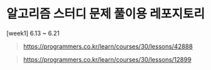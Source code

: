 # 알고리즘 스터디 문제 풀이용 레포지토리

[week1] 6.13 ~ 6.21
> https://programmers.co.kr/learn/courses/30/lessons/42888

> https://programmers.co.kr/learn/courses/30/lessons/12899
